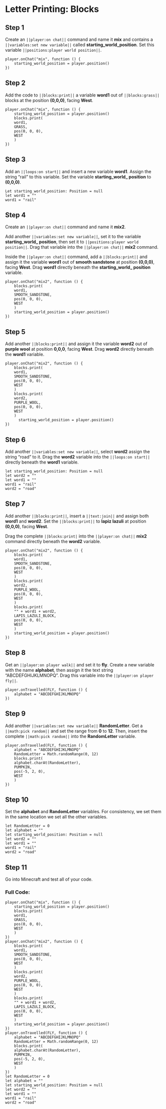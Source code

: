 # Letter Printing: Blocks

## Step 1
Create an ``||player:on chat||`` command and name it **mix** and  contains a ``||variables:set new variable||`` called **starting_world_position**. Set this variable ``||positions:player world position||``.

```blocks
player.onChat("mix", function () {
    starting_world_position = player.position()
})
```

## Step 2

Add the code to ``||blocks:print||`` a variable **word1** out of ``||blocks:grass||`` blocks at the position **(0,0,0)**, facing **West**.

```blocks
player.onChat("mix", function () {
    starting_world_position = player.position()
    blocks.print(
    word1,
    GRASS,
    pos(0, 0, 0),
    WEST
    )
})
```

## Step 3

Add an ``||loops:on start||`` and insert a new variable **word1**. Assign the string “rail” to this variable. Set the variable **starting_world_ position** to **(0,0,0)**.

```blocks
Let starting_world_position: Position = null
let word1 = ""
word1 = "rail"
```

## Step 4

Create an ``||player:on chat||`` command and name it **mix2**.

Add another ``||variables:set new variable||``, set it to the variable **starting_world_ position**, then set it to ``||positions:player world position||``. Drag that variable into the ``||player:on chat||`` **mix2** command.

Inside the ``||player:on chat||`` command, add a ``||blocks:print||`` and assign it the variable **word1** out of **smooth sandstone** at position **(0,0,0)**, facing **West**. Drag **word1** directly beneath the  **starting_world_ position** variable.

```blocks
player.onChat("mix2", function () {
    blocks.print(
    word1,
    SMOOTH_SANDSTONE,
    pos(0, 0, 0),
    WEST
    )
    starting_world_position = player.position()
})
```

## Step 5

Add another ``||blocks:print||`` and assign it the  variable **word2** out of **purple wool** at position **0,0,0**, facing **West**. Drag **word2** directly beneath the **word1** variable.

```blocks
player.onChat("mix2", function () {
    blocks.print(
    word1,
    SMOOTH_SANDSTONE,
    pos(0, 0, 0),
    WEST
    )
    blocks.print(
    word2,
    PURPLE_WOOL,
    pos(0, 0, 0),
    WEST
    )
      starting_world_position = player.position()
})
```

## Step 6

Add another ``||variables:set new variable||``, select **word2** assign the string “road” to it. Drag the **word2** variable into the ``||loops:on start||`` directly beneath the **word1** variable.

```blocks
let starting_world_position: Position = null
let word2 = ""
let word1 = ""
word1 = "rail"
word2 = "road"
```

## Step 7

Add another ``||blocks:print||``, insert a ``||text:join||`` and assign both **word1** and **word2**. Set the ``||blocks:print||`` to **lapiz lazuli** at position **(0,0,0)**, facing **West**.

Drag the complete ``||blocks:print|`` into the ``||player:on chat||`` **mix2** command directly beneath the **word2** variable. 

```blocks
player.onChat("mix2", function () {
    blocks.print(
    word1,
    SMOOTH_SANDSTONE,
    pos(0, 0, 0),
    WEST
    )
    blocks.print(
    word2,
    PURPLE_WOOL,
    pos(0, 0, 0),
    WEST
    )
    blocks.print(
    "" + word1 + word2,
    LAPIS_LAZULI_BLOCK,
    pos(0, 0, 0),
    WEST
    )
    starting_world_position = player.position()
})
```

## Step 8

Get an ``||player:on player walk||`` and set it to **fly**. Create a new variable with the name **alphabet**, then assign it the text string “ABCDEFGHIJKLMNOPQ”. Drag this variable into the ``||player:on player fly||``.

```blocks
player.onTravelled(FLY, function () {
    alphabet = "ABCDEFGHIJKLMNOPQ"
})
```

## Step 9

Add another ``||variables:set new variable||`` **RandomLetter**. Get a ``||math:pick random||`` and set the range from **0** to **12**. Then, insert the complete ``||math:pick random||`` into the **RandomLetter** variable.


```blocks
player.onTravelled(FLY, function () {
    alphabet = "ABCDEFGHIJKLMNOPQ"
    RandomLetter = Math.randomRange(0, 12)
    blocks.print(
    alphabet.charAt(RandomLetter),
    PUMPKIN,
    pos(-5, 2, 0),
    WEST
    )
})
```

## Step 10

Set the **alphabet** and **RandomLetter** variables. For consistency, we set them in the same location we set all the other variables.

```blocks
let RandomLetter = 0
let alphabet = ""
let starting_world_position: Position = null
let word2 = ""
let word1 = ""
word1 = "rail"
word2 = "road"
```

## Step 11

Go into Minecraft and test all of your code.


### Full Code: 

```blocks
player.onChat("mix", function () {
    starting_world_position = player.position()
    blocks.print(
    word1,
    GRASS,
    pos(0, 0, 0),
    WEST
    )
})
player.onChat("mix2", function () {
    blocks.print(
    word1,
    SMOOTH_SANDSTONE,
    pos(0, 0, 0),
    WEST
    )
    blocks.print(
    word2,
    PURPLE_WOOL,
    pos(0, 0, 0),
    WEST
    )
    blocks.print(
    "" + word1 + word2,
    LAPIS_LAZULI_BLOCK,
    pos(0, 0, 0),
    WEST
    )
    starting_world_position = player.position()
})
player.onTravelled(FLY, function () {
    alphabet = "ABCDEFGHIJKLMNOPQ"
    RandomLetter = Math.randomRange(0, 12)
    blocks.print(
    alphabet.charAt(RandomLetter),
    PUMPKIN,
    pos(-5, 2, 0),
    WEST
    )
})
let RandomLetter = 0
let alphabet = ""
let starting_world_position: Position = null
let word2 = ""
let word1 = ""
word1 = "rail"
word2 = "road"
```

